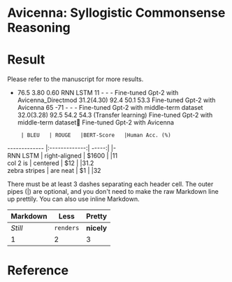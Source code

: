 # Avicenna: Syllogistic Commonsense Reasoning
# Result
Please refer to the manuscript for more results.

			 
 
-	76.5	3.80	0.60	RNN LSTM 
11	-	-	-	Fine-tuned Gpt-2 with Avicenna_Directmod
31.2(4.30)	92.4	50.1	53.3	Fine-tuned Gpt-2 with Avicenna
65 -71	-	-	-	Fine-tuned Gpt-2 with middle-term dataset
32.0(3.28)	92.5	54.2	54.3	(Transfer learning)
Fine-tuned Gpt-2 with middle-term dataset
Fine-tuned Gpt-2 with Avicenna

         | BLEU   | ROUGE   |BERT-Score   |Human Acc. (%)   
 ------------- |:-------------:| -----:|   |-   
 RNN LSTM       | right-aligned | $1600 |   |11   
 col 2 is      | centered      |   $12 |   |31.2   
 zebra stripes | are neat      |    $1 |   |32   

There must be at least 3 dashes separating each header cell.
The outer pipes (|) are optional, and you don't need to make the 
raw Markdown line up prettily. You can also use inline Markdown.

Markdown | Less | Pretty
--- | --- | ---
*Still* | `renders` | **nicely**
1 | 2 | 3

# Reference


